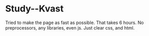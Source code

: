 # Study--Kvast
Tried to make the page as fast as possible. That takes 6 hours.
No preprocessors, any libraries, even js. Just clear css, and html.
